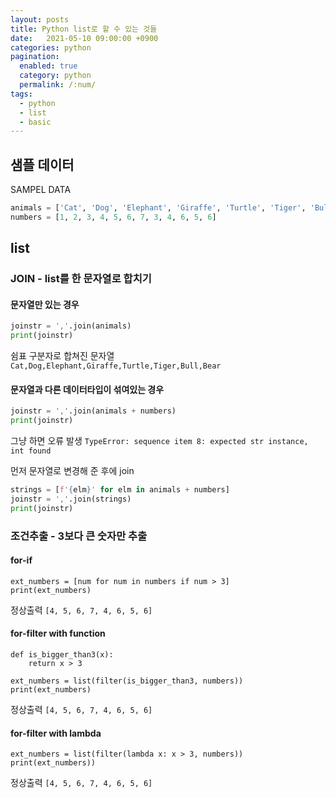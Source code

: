 ```yaml
---
layout: posts
title: Python list로 할 수 있는 것들
date:   2021-05-10 09:00:00 +0900
categories: python
pagination: 
  enabled: true
  category: python
  permalink: /:num/
tags:
  - python
  - list
  - basic
---
```


## 샘플 데이터

SAMPEL DATA
```python
animals = ['Cat', 'Dog', 'Elephant', 'Giraffe', 'Turtle', 'Tiger', 'Bull', 'Bear']
numbers = [1, 2, 3, 4, 5, 6, 7, 3, 4, 6, 5, 6]
```

## list

### JOIN - list를 한 문자열로 합치기

#### 문자열만 있는 경우

```python
joinstr = ','.join(animals)
print(joinstr)
```

쉼표 구분자로 합쳐진 문자열
`Cat,Dog,Elephant,Giraffe,Turtle,Tiger,Bull,Bear`

#### 문자열과 다른 데이터타입이 섞여있는 경우

```python
joinstr = ','.join(animals + numbers)
print(joinstr)
```

그냥 하면 오류 발생
`TypeError: sequence item 8: expected str instance, int found`

먼저 문자열로 변경해 준 후에 join
```python
strings = [f'{elm}' for elm in animals + numbers]
joinstr = ','.join(strings)
print(joinstr)
```

### 조건추출 - 3보다 큰 숫자만 추출

#### for-if

```pythonn
ext_numbers = [num for num in numbers if num > 3]
print(ext_numbers)
```

정상출력
`[4, 5, 6, 7, 4, 6, 5, 6]`


#### for-filter with function

```pythonn
def is_bigger_than3(x):
    return x > 3

ext_numbers = list(filter(is_bigger_than3, numbers))
print(ext_numbers)
```

정상출력
`[4, 5, 6, 7, 4, 6, 5, 6]`

#### for-filter with lambda

```pythonn
ext_numbers = list(filter(lambda x: x > 3, numbers))
print(ext_numbers))
```

정상출력
`[4, 5, 6, 7, 4, 6, 5, 6]`
